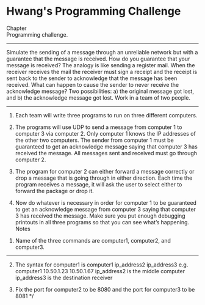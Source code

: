 # Hwang's Programming Challenge

Chapter  
Programming challenge.
__________________________________________________________________________________________
Simulate the sending of a message through an unreliable network but with a guarantee that the
message is received.
How do you guarantee that your message is received? The analogy is like sending a register mail. When
the receiver receives the mail the receiver must sign a receipt and the receipt is sent back to the sender
to acknowledge that the message has been received.
What can happen to cause the sender to never receive the acknowledge message? Two possibilities: a)
the original message got lost, and b) the acknowledge message got lost.
Work in a team of two people.
_________________________________________________________________________________________
1) Each team will write three programs to run on three different computers.

2) The programs will use UDP to send a message from computer 1 to computer 3 via computer 2. Only
   computer 1 knows the IP addresses of the other two computers. The sender from computer 1 must
   be guaranteed to get an acknowledge message saying that computer 3 has received the message. All
   messages sent and received must go through computer 2.

3) The program for computer 2 can either forward a message correctly or drop a message that is going
   through in either direction. Each time the program receives a message, it will ask the user to select
   either to forward the package or drop it.

4) Now do whatever is necessary in order for computer 1 to be guaranteed to get an acknowledge
   message from computer 3 saying that computer 3 has received the message.
   Make sure you put enough debugging printouts in all three programs so that you can see what’s
   happening.
   Notes

1. Name of the three commands are computer1, computer2, and computer3.
_________________________________________________________________________________________
2. The syntax for computer1 is
   computer1 ip_address2 ip_address3
   e.g.
   computer1 10.50.1.23 10.50.1.67
   ip_address2 is the middle computer
   ip_address3 is the destination receiver

3. Fix the port for computer2 to be 8080 and the port for computer3 to be 8081
*/